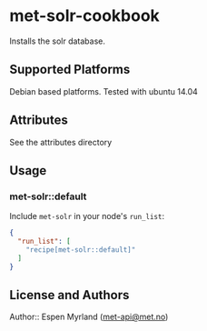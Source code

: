# met-solr-cookbook

Installs the solr database.

## Supported Platforms

Debian based platforms. Tested with ubuntu 14.04

## Attributes

See the attributes directory

## Usage

### met-solr::default

Include `met-solr` in your node's `run_list`:

```json
{
  "run_list": [
    "recipe[met-solr::default]"
  ]
}
```

## License and Authors

Author:: Espen Myrland (met-api@met.no)
